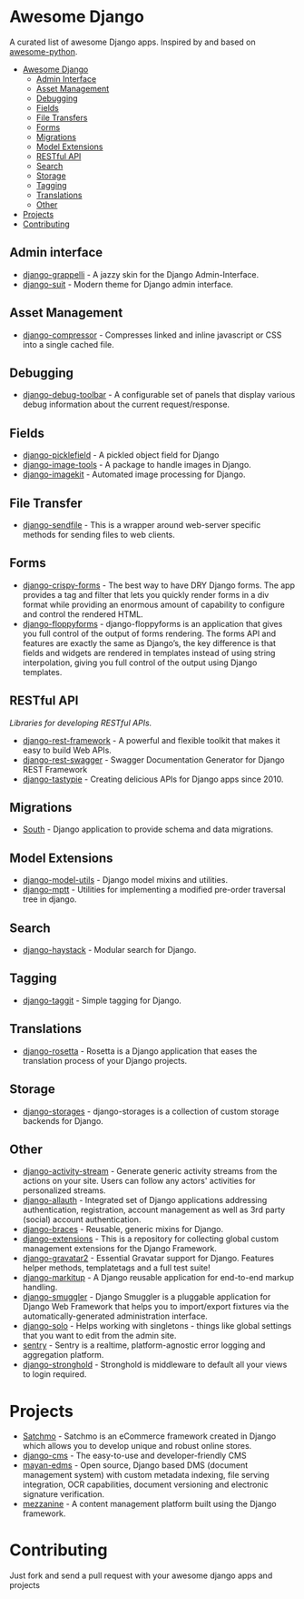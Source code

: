 # Awesome Django

A curated list of awesome Django apps. Inspired by and based on [awesome-python](https://github.com/vinta/awesome-python/).

- [Awesome Django](#awesome-django)
    - [Admin Interface](#admin-interface)
    - [Asset Management](#asset-management)
    - [Debugging](#debugging)
    - [Fields](#fields)
    - [File Transfers](#file-transfers)
    - [Forms](#forms)
    - [Migrations](#migrations)
    - [Model Extensions](#model-extensions)
    - [RESTful API](#restful-api)
    - [Search](#search)
    - [Storage](#storage)
    - [Tagging](#tagging)
    - [Translations](#translations)
    - [Other](#other)
- [Projects](#projects)
- [Contributing](#contributing)

## Admin interface
* [django-grappelli](https://github.com/sehmaschine/django-grappelli/) - A jazzy skin for the Django Admin-Interface.
* [django-suit](https://github.com/darklow/django-suit/) - Modern theme for Django admin interface.

## Asset Management
* [django-compressor](https://github.com/django-compressor/django-compressor/) - Compresses linked and inline javascript or CSS into a single cached file.

## Debugging
* [django-debug-toolbar](https://github.com/django-debug-toolbar/django-debug-toolbar/) - A configurable set of panels that display various debug information about the current request/response.

## Fields
* [django-picklefield](https://github.com/gintas/django-picklefield/) - A pickled object field for Django
* [django-image-tools](https://github.com/bonsaistudio/django-image-tools/) - A package to handle images in Django.
* [django-imagekit](https://github.com/matthewwithanm/django-imagekit/) - Automated image processing for Django.

## File Transfer
* [django-sendfile](https://github.com/johnsensible/django-sendfile/) - This is a wrapper around web-server specific methods for sending files to web clients.

## Forms
* [django-crispy-forms](https://github.com/maraujop/django-crispy-forms/) - The best way to have DRY Django forms. The app provides a tag and filter that lets you quickly render forms in a div format while providing an enormous amount of capability to configure and control the rendered HTML.
* [django-floppyforms](https://github.com/gregmuellegger/django-floppyforms) - django-floppyforms is an application that gives you full control of the output of forms rendering. The forms API and features are exactly the same as Django’s, the key difference is that fields and widgets are rendered in templates instead of using string interpolation, giving you full control of the output using Django templates.

## RESTful API

*Libraries for developing RESTful APIs.*

* [django-rest-framework](http://www.django-rest-framework.org/) - A powerful and flexible toolkit that makes it easy to build Web APIs.
* [django-rest-swagger](https://github.com/marcgibbons/django-rest-swagger/) - Swagger Documentation Generator for Django REST Framework
* [django-tastypie](http://tastypieapi.org/) - Creating delicious APIs for Django apps since 2010.

## Migrations
* [South](https://bitbucket.org/andrewgodwin/south/src/) - Django application to provide schema and data migrations.

## Model Extensions
* [django-model-utils](https://github.com/carljm/django-model-utils/) - Django model mixins and utilities.
* [django-mptt](https://github.com/django-mptt/django-mptt/) - Utilities for implementing a modified pre-order traversal tree in django.

## Search
* [django-haystack](https://github.com/toastdriven/django-haystack/) - Modular search for Django.

## Tagging
* [django-taggit](https://github.com/alex/django-taggit/) - Simple tagging for Django.

## Translations
* [django-rosetta](https://github.com/mbi/django-rosetta/) - Rosetta is a Django application that eases the translation process of your Django projects.

## Storage
* [django-storages](https://bitbucket.org/david/django-storages/src/) - django-storages is a collection of custom storage backends for Django.

## Other
* [django-activity-stream](https://github.com/justquick/django-activity-stream/) - Generate generic activity streams from the actions on your site. Users can follow any actors' activities for personalized streams.
* [django-allauth](https://github.com/pennersr/django-allauth/) - Integrated set of Django applications addressing authentication, registration, account management as well as 3rd party (social) account authentication.
* [django-braces](https://github.com/brack3t/django-braces/) - Reusable, generic mixins for Django.
* [django-extensions](https://github.com/django-extensions/django-extensions/) - This is a repository for collecting global custom management extensions for the Django Framework.
* [django-gravatar2](https://github.com/twaddington/django-gravatar/) - Essential Gravatar support for Django. Features helper methods, templatetags and a full test suite!
* [django-markitup](https://bitbucket.org/carljm/django-markitup/src/) - A Django reusable application for end-to-end markup handling.
* [django-smuggler](https://github.com/semente/django-smuggler/) - Django Smuggler is a pluggable application for Django Web Framework that helps you to import/export fixtures via the automatically-generated administration interface.
* [django-solo](https://github.com/lazybird/django-solo/) - Helps working with singletons - things like global settings that you want to edit from the admin site.
* [sentry](https://github.com/getsentry/sentry/) - Sentry is a realtime, platform-agnostic error logging and aggregation platform.
* [django-stronghold](https://github.com/mgrouchy/django-stronghold/) - Stronghold is middleware to default all your views to login required.

# Projects

* [Satchmo](https://bitbucket.org/chris1610/satchmo/src/) - Satchmo is an eCommerce framework created in Django which allows you to develop unique and robust online stores.
* [django-cms](https://github.com/divio/django-cms/) - The easy-to-use and developer-friendly CMS
* [mayan-edms](https://github.com/mayan-edms/mayan-edms/) - Open source, Django based DMS (document management system) with custom metadata indexing, file serving integration, OCR capabilities, document versioning and electronic signature verification.
* [mezzanine](https://github.com/stephenmcd/mezzanine/) - A content management platform built using the Django framework.

# Contributing

Just fork and send a pull request with your awesome django apps and projects
